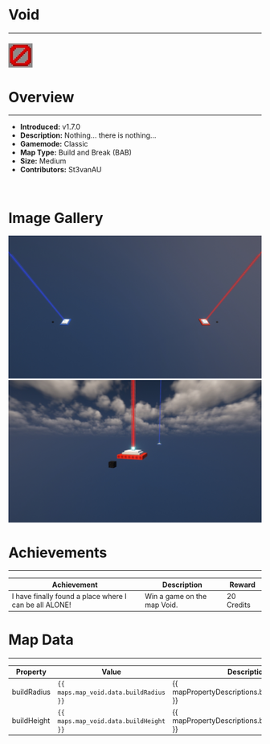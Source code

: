 # Void

***

#### ![voidicon](../assets/icons/void-icon.jpg)

# Overview
***
- **Introduced:** v1.7.0
- **Description:** Nothing... there is nothing...
- **Gamemode:** Classic
- **Map Type:** Build and Break (BAB)
- **Size:** Medium
- **Contributors:** St3vanAU

<br />  

# Image Gallery
![Void - Overview](../assets/maps/void/void-overview.jpg '')
![Void - Beacon](../assets/maps/void/void-beacon.jpg '')

# Achievements
***

| Achievement | Description | Reward |
| ----- | ----- | ------ |
| I have finally found a place where I can be all ALONE! | Win a game on the map Void. | 20 Credits |



# Map Data
***

| Property | Value | Description |
| ----------- | ----------- | ------ |
| buildRadius |`{{ maps.map_void.data.buildRadius }}`| {{ mapPropertyDescriptions.buildRadius.classic }} |
| buildHeight |`{{ maps.map_void.data.buildHeight }}`| {{ mapPropertyDescriptions.buildHeight.classic }} |